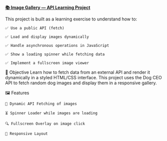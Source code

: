 
[**📚 Image Gallery — API Learning Project**](https://vikash308.github.io/image-gallery/)

This project is built as a learning exercise to understand how to:

    ✅ Use a public API (fetch)

    ✅ Load and display images dynamically

    ✅ Handle asynchronous operations in JavaScript

    ✅ Show a loading spinner while fetching data

    ✅ Implement a fullscreen image viewer

🚀 Objective
    Learn how to fetch data from an external API and render it dynamically in a styled HTML/CSS interface.
 This project uses the Dog CEO API to fetch random dog images and display them in a responsive gallery.


🖼️ Features

    🔁 Dynamic API Fetching of images

    ⏳ Spinner Loader while images are loading

    🔍 Fullscreen Overlay on image click

    📱 Responsive Layout


